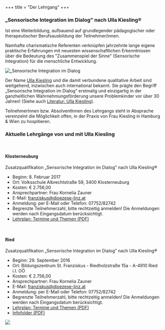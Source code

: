 +++
title = "Der Lehrgang"
+++

### „Sensorische Integration im Dialog” nach Ulla Kiesling®

Ist eine Weiterbildung, aufbauend auf grundlegender pädagogischer oder therapeutischer Berufsausbildung der Teilnehmer/innen.

Namhafte charismatische Referenten verknüpfen jahrzehnte lange eigene praktische Erfahrungen mit neuesten wissenschaftlichen Erkenntnissen über die Bedeutung des "Zusammenspiel der Sinne" (Sensorische Integration) für die menschliche Entwicklung.

<div class="rounded-big">
  <img src="/si-1.jpg" alt="„Sensorische Integration im Dialog" nach Ulla Kiesling®" />
</div>

Der Name [Ulla Kiesling](/referentinnen/ulla-kiesling) und die damit verbundene qualitative Arbeit sind weitgehend, inzwischen auch international bekannt. Sie prägte den Begriff „Sensorische Integration im Dialog” erstmalig und einzigartig in der ganzheitlichen Wahrnehmungsförderung unsere Problemkinder vor über 30 Jahren! (Siehe auch [Literatur: Ulla Kiesling](/info/links#literatur)).

TeilnehmerInnen bzw. AbsolventInnen des Lehrgangs steht in Absprache vereinzelnt die Möglichkeit offen, in der Praxis von Frau Kiesling in Hamburg & Wien zu hospitieren.


### Aktuelle Lehrgänge von und mit Ulla Kiesling
<br>

#### Klosterneuburg

Zusatzqualifikation „Sensorische Integration im Dialog” nach Ulla Kiesling®

- Beginn: 8. Februar 2017
- Ort: Volksschule Albrechtstraße 59, 3400 Klosterneuburg
- Kosten: € 2.756,00
- Ansprechpartner: Frau Kornelia Zauner
- E-Mail: [franziskus@dioezese-linz.at](mailto:franziskus@dioezese-linz.at)
- Anmeldung: per E-Mail oder Telefon: 07752/82742
- Begrenzte Teilnehmerzahl, bitte rechtzeitig anmelden! Die Anmeldungen werden nach Eingangsdatum berücksichtigt.
- [Lehrplan: Termine und Themen (PDF)](/download/SI-Folder-Wien-2017.pdf)

<br>

#### Ried
Zusatzqualifikation „Sensorische Integration im Dialog” nach Ulla Kiesling®

- Beginn: 29. September 2016
- Ort: Bildungszentrum St. Franziskus - Riedholzstraße 15a - A-4910 Ried i.I. OÖ
- Kosten: € 2.756,00
- Ansprechpartner: Frau Kornelia Zauner
- E-Mail: [franziskus@dioezese-linz.at](mailto:franziskus@dioezese-linz.at)
- Anmeldung: per E-Mail oder Telefon: 07752/82742
- Begrenzte Teilnehmerzahl, bitte rechtzeitig anmelden! Die Anmeldungen werden nach Eingangsdatum berücksichtigt.
- [Lehrplan: Termine und Themen (PDF)](/download/Termine-Ried-2016.pdf)
- [Infofolder (PDF)](/download/Folder-Ried-2016.pdf)


<img class="photo-big" src="/ulla-kiesling-praxis/ulla-kiesling-praxis-5.jpg" />
